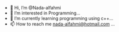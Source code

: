- 👋 Hi, I’m @Nada-alfahmi
- 👀 I’m interested in Programming...
- 🌱 I’m currently learning programming using c++...
- 📫 How to reach me nada-alfahmi@hotmail.com ...

<!---
Otsuyuo/Otsuyuo is a ✨ special ✨ repository because its `README.md` (this file) appears on your GitHub profile.
You can click the Preview link to take a look at your changes.
--->
